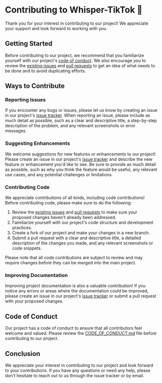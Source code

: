 # Contributing to Whisper-TikTok 🚀

Thank you for your interest in contributing to our project! We appreciate your support and look forward to working with you.

## Getting Started

Before contributing to our project, we recommend that you familiarize yourself with our project's [code of conduct](CODE_OF_CONDUCT.md). We also encourage you to review the [existing issues](https://github.com/MatteoFasulo/Whisper-TikTok/issues) and [pull requests](https://github.com/MatteoFasulo/Whisper-TikTok/pulls) to get an idea of what needs to be done and to avoid duplicating efforts.

## Ways to Contribute

### Reporting Issues

If you encounter any bugs or issues, please let us know by creating an issue in our project's [issue tracker](https://github.com/MatteoFasulo/Whisper-TikTok/issues). When reporting an issue, please include as much detail as possible, such as a clear and descriptive title, a step-by-step description of the problem, and any relevant screenshots or error messages.

### Suggesting Enhancements

We welcome suggestions for new features or enhancements to our project! Please create an issue in our project's [issue tracker](https://github.com/MatteoFasulo/Whisper-TikTok/issues) and describe the new feature or enhancement you'd like to see. Be sure to provide as much detail as possible, such as why you think the feature would be useful, any relevant use cases, and any potential challenges or limitations.

### Contributing Code

We appreciate contributions of all kinds, including code contributions! Before contributing code, please make sure to do the following:

1. Review the [existing issues](https://github.com/MatteoFasulo/Whisper-TikTok/issues) and [pull requests](https://github.com/MatteoFasulo/Whisper-TikTok/pulls) to make sure your proposed changes haven't already been addressed.
2. Familiarize yourself with our project's code structure and development practices.
3. Create a fork of our project and make your changes in a new branch.
4. Submit a pull request with a clear and descriptive title, a detailed description of the changes you made, and any relevant screenshots or code snippets.

Please note that all code contributions are subject to review and may require changes before they can be merged into the main project.

### Improving Documentation

Improving project documentation is also a valuable contribution! If you notice any errors or areas where the documentation could be improved, please create an issue in our project's [issue tracker](https://github.com/MatteoFasulo/Whisper-TikTok/issues) or submit a pull request with your proposed changes.

## Code of Conduct

Our project has a code of conduct to ensure that all contributors feel welcome and valued. Please review the [CODE_OF_CONDUCT.md](CODE_OF_CONDUCT.md) file before contributing to our project.

## Conclusion

We appreciate your interest in contributing to our project and look forward to your contributions. If you have any questions or need any help, please don't hesitate to reach out to us through the issue tracker or by email.
